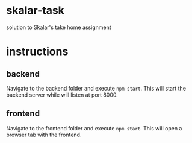 # skalar-task
solution to Skalar's take home assignment

# instructions

## backend

Navigate to the backend folder and execute `npm start`. This will start the backend
server while will listen at port 8000.

## frontend

Navigate to the frontend folder and execute `npm start`. This will open a browser tab
with the frontend.
